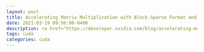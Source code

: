 ```yaml
---
layout: post
title: Accelerating Matrix Multiplication with Block-Sparse Format and Tensor Cores
date: 2021-03-19 09:56:00-0400
description: <a href="https://developer.nvidia.com/blog/accelerating-matrix-multiplication-with-block-sparse-format-and-nvidia-tensor-cores/"><b>link</b></a>
tags: cuda
categories: cuda
---
```

